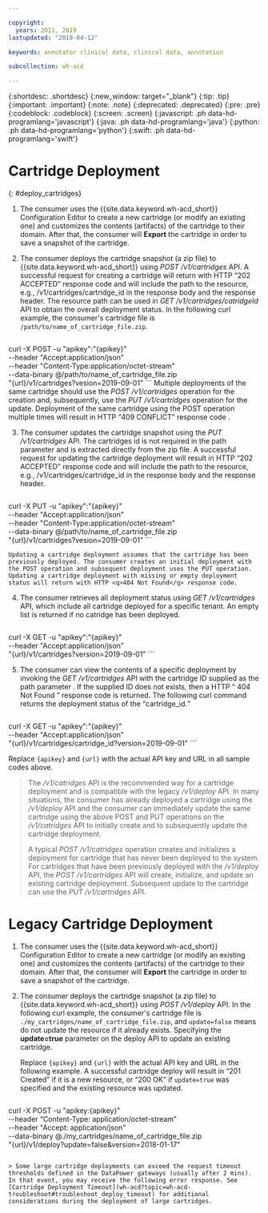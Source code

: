 ```yaml
---

copyright:
  years: 2011, 2019
lastupdated: "2019-04-12"

keywords: annotator clinical data, clinical data, annotation

subcollection: wh-acd

---
```


{:shortdesc: .shortdesc}
{:new_window: target="_blank"}
{:tip: .tip}
{:important: .important}
{:note: .note}
{:deprecated: .deprecated}
{:pre: .pre}
{:codeblock: .codeblock}
{:screen: .screen}
{:javascript: .ph data-hd-programlang='javascript'}
{:java: .ph data-hd-programlang='java'}
{:python: .ph data-hd-programlang='python'}
{:swift: .ph data-hd-programlang='swift'}

# Cartridge Deployment 
{: #deploy_cartridges}

1. The consumer uses the {{site.data.keyword.wh-acd_short}} Configuration Editor to create a new cartridge (or modify an existing one) and customizes the contents (artifacts) of the cartridge to their domain. After that, the consumer will **Export** the cartridge in order to save a snapshot of the cartridge.
2. The consumer deploys the cartridge snapshot (a zip file) to  {{site.data.keyword.wh-acd_short}} using _POST /v1/cartridges_ API. A successful request for creating a cartridge will return with HTTP <q>202 ACCEPTED</q> response code and will include the path to the resource, e.g., /v1/cartridges/cartridge_id in the response body and the response header. The resource path can be used in _GET /v1/cartridges/catridgeId_ API to obtain the overall deployment status. In the following curl example, the consumer's cartridge file is `/path/to/name_of_cartridge_file.zip`.

    ```Curl
 curl -X POST -u "apikey":"{apikey}" \
  --header "Accept:application/json" \
 --header "Content-Type:application/octet-stream" \
 --data-binary @/path/to/name_of_cartridge_file.zip \
 "{url}/v1/cartridges?vesion=2019-09-01"
    ```
    Multiple deployments of the same cartridge should use the _POST /v1/cartridges_ operation for the creation and, subsequently, use the _PUT /v1/cartridges_ operation for the update. Deployment of the same cartridge using the POST operation multiple times will result in HTTP <q>409 CONFLICT</q> response code .
    
3. The consumer updates the cartridge snapshot using the _PUT /v1/cartridges_ API. The cartridges id is not required in the path parameter and is extracted directly from the zip file. A successful request for updating the cartridge deployment will result in HTTP <q>202 ACCEPTED</q> response code and will include the path to the resource, e.g., /v1/cartridges/cartridge_id in the response body and the response header.  

    ```Curl
curl -X PUT -u "apikey":"{apikey}" \
--header "Accept:application/json" \
--header "Content-Type:application/octet-stream" \
--data-binary @/path/to/name_of_cartridge_file.zip \
"{url}/v1/cartridges?vesion=2019-09-01"
    ```
    
    Updating a cartridge deployment assumes that the cartridge has been previously deployed. The consumer creates an initial deployment with the POST operation and subsequent deployment uses the PUT operation. Updating a cartridge deployment with missing or empty deployment status will return with HTTP <q>404 Not Found</q> response code.

4.  The consumer retrieves all deployment status using _GET /v1/cartridges_ API, which include all cartridge deployed for a specific tenant. An empty list is returned if no catridge has been deployed.  

    ```Curl
curl -X GET -u "apikey":"{apikey}" \
--header "Accept:application/json" \
"{url}/v1/cartridges?version=2019-09-01"
    ```

5.  The consumer can view the contents of a specific deployment by invoking the _GET /v1/cartridges_ API with the cartridge ID supplied as the path parameter . If the supplied ID does not exists, then a HTTP  <q> 404 Not Found </q> response code is returned. The following curl command returns the deployment status of the <q>cartridge_id</qt>.

    ```Curl
curl -X GET -u "apikey":"{apikey}" \
--header "Accept:application/json" \
"{url}/v1/cartridges/cartridge_id?version=2019-09-01"
    ```

Replace `{apikey}` and `{url}` with the actual API key and URL in all sample codes above.

> The _/v1/catridges_ API is the recommended way for a cartridge deployment and is compatible with the legacy _/v1/deploy_ API. In many situations, the consumer has already deployed a cartridge using the _/v1/deploy_ API and the consumer can immediately update the same cartridge using the above POST and PUT operations on the _/v1/catridges_ API to initially create and to subsequently update the cartridge deployment. 
> 
> A typical _POST /v1/catridges_ operation creates and initializes a deployment for cartridge that has never been deployed to the system. For cartridges that have been previously deployed with the _/v1/deploy_ API, the _POST /v1/cartridges_ API will create, initialize, and update an existing cartridge deployment. Subsequent update to the cartridge can use the _PUT /v1/cartridges_ API. 



# Legacy Cartridge Deployment


1.  The consumer uses the {{site.data.keyword.wh-acd_short}} Configuration Editor to create a new cartridge (or modify an existing one) and customizes the contents (artifacts) of the cartridge to their domain. After that, the consumer will **Export** the cartridge in order to save a snapshot of the cartridge.
2.  The consumer deploys the cartridge snapshot (a zip file) to  {{site.data.keyword.wh-acd_short}} using _POST /v1/deploy_ API. In the following curl example, the consumer's cartridge file is `./my_cartridges/name_of_cartridge_file.zip`, and `update=false` means do not update the resource if it already exists. Specifying the **update=true** parameter on the deploy API to update an existing cartridge.

    Replace `{apikey}` and `{url}` with the actual API key and URL in the following example. A successful cartridge deploy will result in <q>201 Created</q> if it is a new resource, or <q>200 OK</q> if `update=true` was specified and the existing resource was updated.

    ```Curl
  curl -X POST -u "apikey:{apikey}" \
  --header “Content-Type: application/octet-stream” \
  --header "Accept: application/json" \
  --data-binary @./my_cartridges/name_of_cartridge_file.zip \
  "{url}/v1/deploy?update=false&version=2018-01-17"
```

> Some large cartridge deployments can exceed the request timeout thresholds defined in the DataPower gateways (usually after 2 mins). In that event, you may receive the following error response. See [Cartridge Deployment Timeout](wh-acd?topic=wh-acd-troubleshoot#troubleshoot_deploy_timeout) for additional considerations during the deployment of large cartridges. 
